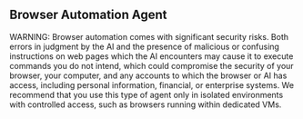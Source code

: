 ## Browser Automation Agent

WARNING: Browser automation comes with significant security risks. Both errors in judgment by the AI and the presence of malicious or confusing instructions on web pages which the AI encounters may cause it to execute commands you do not intend, which could compromise the security of your browser, your computer, and any accounts to which the browser or AI has access, including personal information, financial, or enterprise systems. We recommend that you use this type of agent only in isolated environments with controlled access, such as browsers running within dedicated VMs.
